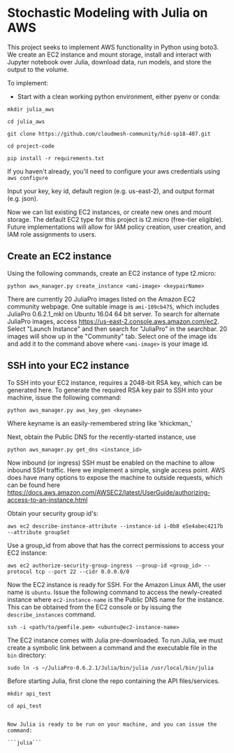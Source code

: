 # Stochastic Modeling with Julia on AWS

This project seeks to implement AWS functionality in Python using boto3.  We create an EC2 instance and mount storage, install and interact with Jupyter notebook over Julia, download data, run models, and store the output to the volume.  

To implement: 

- Start with a clean working python environment, either pyenv or conda:

```mkdir julia_aws```

```cd julia_aws```

```git clone https://github.com/cloudmesh-community/hid-sp18-407.git```

```cd project-code```

```pip install -r requirements.txt```

If you haven't already, you'll need to configure your aws credentials using 
```aws configure``` 

Input your key, key id, default region (e.g. us-east-2), and output format (e.g. json). 

Now we can list existing EC2 instances, or create new ones and mount storage.  The default EC2 type for this project is t2.micro (free-tier eligible). Future implementations will allow for IAM policy creation, user creation, and IAM role assignments to users. 

## Create an EC2 instance

Using the following commands, create an EC2 instance of type t2.micro: 

```python aws_manager.py create_instance <ami-image> <keypairName>```

There are currently 20 JuliaPro images listed on the Amazon EC2 community webpage.
One suitable image is ```ami-109cb475```, which includes JuliaPro 0.6.2.1_mkl on Ubuntu 16.04 64 bit server.  To search for alternate JuliaPro images, access <https://us-east-2.console.aws.amazon.com/ec2>. Select "Launch Instance" and then search for "JuliaPro" in the searchbar.  20 images will show up in the "Community" tab.  Select one of the image ids and add it to the command above where ```<ami-image>``` is your image id.  

## SSH into your EC2 instance

To SSH into your EC2 instance, requires a 2048-bit RSA key, which can be
generated here. To generate the required RSA key pair to SSH into
your machine, issue the following command:

```python aws_manager.py aws_key_gen <keyname>```

Where keyname is an easily-remembered string like 'khickman_'

Next, obtain the Public DNS for the recently-started instance, use

```python aws_manager.py get_dns <instance_id>```

Now inbound (or ingress) SSH must be enabled on the machine to allow inbound SSH
traffic. Here we implement a simple, single access point. AWS does have many
options to expose the machine to outside requests, which can be found here
<https://docs.aws.amazon.com/AWSEC2/latest/UserGuide/authorizing-access-to-an-instance.html>

Obtain your security group id's:

```aws ec2 describe-instance-attribute --instance-id i-0b8 e5e4abec4217b --attribute groupSet```

Use a group_id from above that has the correct permissions to access your EC2
instance:

```aws ec2 authorize-security-group-ingress --group-id <group_id> --protocol tcp --port 22 --cidr 0.0.0.0/0```

Now the EC2 instance is ready for SSH.  For the Amazon Linux AMI, the user name
is ```ubuntu```. Issue the following command to access the newly-created
instance where ```ec2-instance-name``` is the Public DNS name for the instance.
This can be obtained from the EC2 console or by issuing the
```describe_instances``` command. 

```ssh -i <path/to/pemfile.pem> <ubuntu@ec2-instance-name>```

The EC2 instance comes with Julia pre-downloaded. To run Julia, we must create a
symbolic link between a command and the executable file in the ```bin```
directory:

```sudo ln -s ~/JuliaPro-0.6.2.1/Julia/bin/julia /usr/local/bin/julia```

Before starting Julia, first clone the repo containing the API files/services. 

```mkdir api_test```

```cd api_test```

```git clone <url here>.  

Now Julia is ready to be run on your machine, and you can issue the command: 

```julia```


